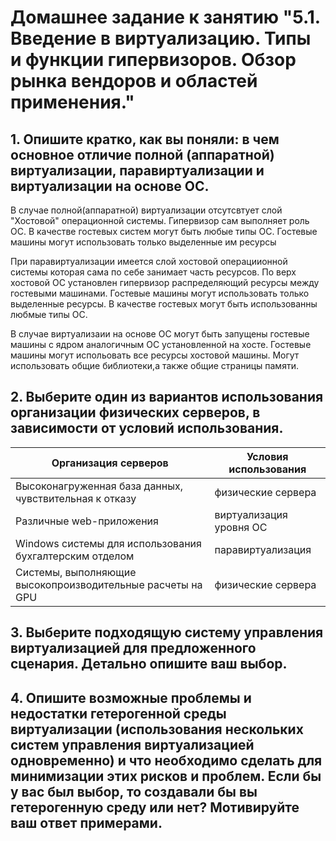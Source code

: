 # Домашнее задание к занятию "5.1. Введение в виртуализацию. Типы и функции гипервизоров. Обзор рынка вендоров и областей применения."

## 1. Опишите кратко, как вы поняли: в чем основное отличие полной (аппаратной) виртуализации, паравиртуализации и виртуализации на основе ОС.

В случае полной(аппаратной) виртуализации отсутсвтует слой "Хостовой" операционной системы. Гипервизор сам выполняет роль ОС. В качестве гостевых систем могут быть любые типы ОС. Гостевые машины могут использовать только выделенные им ресурсы

При паравиртуализации имеется слой хостовой операциионной системы которая сама по себе занимает часть ресурсов.  По верх хостовой ОС установлен гипервизор распределяющий ресурсы между гостевыми машинами. Гостевые машины могут использовать только выделенные ресурсы. В качестве гостевых могут быть использованны любмые типы ОС.

В случае виртуализаии на основе ОС могут быть запущены гостевые машины с ядром аналогичным ОС установленной на хосте. Гостевые машины могут испольовать все ресурсы хостовой машины. Могут использовать общие библиотеки,а также общие страницы памяти.

## 2. Выберите один из вариантов использования организации физических серверов, в зависимости от условий использования.

| Организация серверов | Условия использования|
| ------------- | ------------- |
| Высоконагруженная база данных, чувствительная к отказу | физические сервера  |
| Различные web-приложения |виртуализация уровня ОС |
| Windows системы для использования бухгалтерским отделом | паравиртуализация |
| Системы, выполняющие высокопроизводительные расчеты на GPU| физические сервера|

## 3. Выберите подходящую систему управления виртуализацией для предложенного сценария. Детально опишите ваш выбор.

## 4. Опишите возможные проблемы и недостатки гетерогенной среды виртуализации (использования нескольких систем управления виртуализацией одновременно) и что необходимо сделать для минимизации этих рисков и проблем. Если бы у вас был выбор, то создавали бы вы гетерогенную среду или нет? Мотивируйте ваш ответ примерами.
